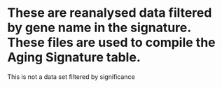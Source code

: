 # These are reanalysed data filtered by gene name in the signature. These files are used to compile the Aging Signature table. 
This is not a data set filtered by significance
